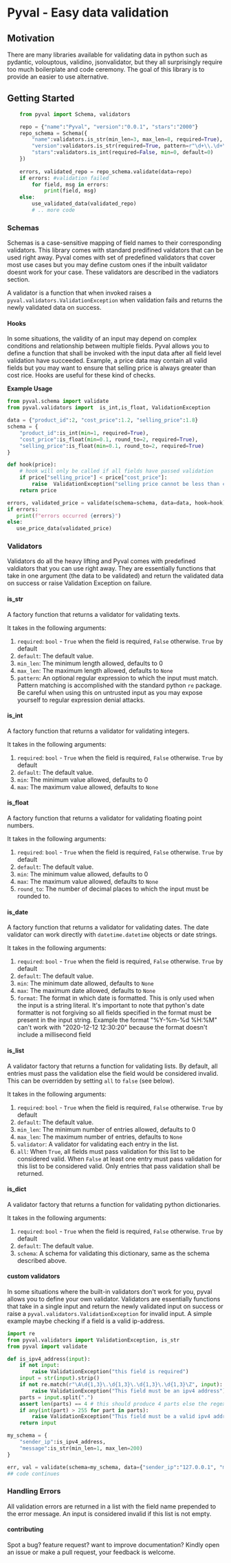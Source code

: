 # Pyval - Easy data validation 

## Motivation 
There are many libraries available for validating data in python such as pydantic, volouptous, validino, jsonvalidator,
but they all surprisingly require too much boilerplate and code ceremony. The goal of this library is to provide an
easier to use alternative. 


## Getting Started

```python
    from pyval import Schema, validators

    repo = {"name":"Pyval", "version":"0.0.1", "stars":"2000"} 
    repo_schema = Schema({
        "name":validators.is_str(min_len=3, max_len=8, required=True),
        "version":validators.is_str(required=True, pattern=r"\d+\\.\d+\\.\d+"),
        "stars":validators.is_int(required=False, min=0, default=0)
    })
    
    errors, validated_repo = repo_schema.validate(data=repo)
    if errors: #validation failed
        for field, msg in errors:
            print(field, msg)
    else:
        use_validated_data(validated_repo)
        # .. more code
```

### Schemas
Schemas is a case-sensitive mapping of field names to their corresponding validators. This library comes with standard
predifined valdators that can be used right away. Pyval comes with set of predefined validators that cover most use
cases but you may define custom ones if the inbuilt validator doesnt work for your case. These validators are described
in the vadiators section.

A validator is a function that when invoked raises a `pyval.validators.ValidationException` when validation fails and 
returns the newly validated data on success. 

#### Hooks
In some situations, the validity of an input may depend on complex conditions and relationship between multiple fields.
Pyval allows you to define a function that shall be invoked with the input data after all field level validation have
succeeded. Example, a price data may contain all valid fields but you may want to ensure that selling price is always
greater than cost rice. Hooks are useful for these kind of checks. 

**Example Usage**
```python
from pyval.schema import validate
from pyval.validators import  is_int,is_float, ValidationException

data = {"product_id":2, "cost_price":1.2, "selling_price":1.8}
schema = {
    "product_id":is_int(min=1, required=True),
    "cost_price":is_float(min=0.1, round_to=2, required=True), 
    "selling_price":is_float(min=0.1, round_to=2, required=True)
}

def hook(price): 
    # hook will only be called if all fields have passed validation 
    if price["selling_price"] < price["cost_price"]:
        raise  ValidationException("selling price cannot be less than cost price")
    return price

errors, validated_price = validate(schema=schema, data=data, hook=hook)
if errors:
   print(f"errors occurred {errors}")
else:
   use_price_data(validated_price)
```

### Validators
Validators do all the heavy lifting and Pyval comes with predefined valdiators that you can use right away.
They are essentially functions that take in one argument (the data to be validated) and return the validated data on
success or raise Validation Exception on failure. 

#### is_str 
A factory function that returns a validator for validating texts.
 
It takes in the following arguments:
1. `required`: `bool` - `True` when the field is required, `False` otherwise. `True` by default
2. `default`: The default value. 
3. `min_len`: The minimum length allowed, defaults to 0 
4. `max_len`: The maximum length allowed, defaults to `None`
5. `pattern`: An optional regular expression to which the input must match. Pattern matching is accomplished with 
              the standard python `re` package.  Be careful when using this on untrusted input as you may expose
              yourself to regular expression denial attacks. 

#### is_int
A factory function that returns a validator for validating integers.

It takes in the following arguments:
1. `required`: `bool` - `True` when the field is required, `False` otherwise. `True` by default
2. `default`: The default value.
3. `min`: The minimum value allowed, defaults to 0 
4. `max`: The maximum value allowed, defaults to `None`


#### is_float
A factory function that returns a validator for validating floating point numbers. 

It takes in the following arguments:
1. `required`: `bool` - `True` when the field is required, `False` otherwise. `True` by default
2. `default`: The default value.
3. `min`: The minimum value allowed, defaults to 0 
4. `max`: The maximum value allowed, defaults to `None`
5. `round_to`: The number of decimal places to which the input must be rounded to. 

#### is_date
A factory function that returns a validator for validating dates.
The date validator can work directly with `datetime.datetime` objects or date strings. 

It takes in the following arguments:
1. `required`: `bool` - `True` when the field is required, `False` otherwise. `True` by default
2. `default`: The default value. 
3. `min`: The minimum date allowed, defaults to `None` 
4. `max`: The maximum date allowed, defaults to `None`
5. `format`: The format in which date is formatted. This is only used when the input is a string literal. It's 
             important to note that python's date formatter is not forgiving so all fields specified in 
             the format must be present in the input string. Example the format "%Y-%m-%d %H:%M" can't work with
             "2020-12-12 12:30:20" because the format doesn't include a millisecond field

#### is_list
A validator factory that returns a function for validating lists. By default, all entries must pass the validation else
the field would be considered invalid. This can be overridden by setting `all` to `false` (see below). 

It takes in the following arguments:
1. `required`: `bool` - `True` when the field is required, `False` otherwise. `True` by default
2. `default`: The default value.
3. `min_len`: The minimum number of entries allowed, defaults to 0
4. `max_len`: The maximum number of entries, defaults to `None`
5. `validator`: A validator for validating each entry in the list. 
6. `all`: When `True`, all fields must pass validation for this list to be considered valid. When `False` at least one
           entry must pass validation for this list to be considered valid. Only entries that pass validation shall 
           be returned. 

#### is_dict
A validator factory that returns a function for validating python dictionaries.

It takes in the following arguments:
1. `required`: `bool` - `True` when the field is required, `False` otherwise. `True` by default
2. `default`: The default value.
5. `schema`: A schema for validating this dictionary, same as the schema described above. 

   
#### custom validators
In some situations where the built-in validators don't work for you, pyval allows you to define your own validator. 
Validators are essentially functions that take in a single input and return the newly validated input on success or 
raise a `pyval.validators.ValidationException` for invalid input. A simple example maybe checking if a field is a valid
ip-address. 
```python
import re
from pyval.validators import ValidationException, is_str
from pyval import validate

def is_ipv4_address(input):
    if not input:
        raise ValidationException("this field is required")
    input = str(input).strip()
    if not re.match(r"\A\d{1,3}\.\d{1,3}\.\d{1,3}\.\d{1,3}\Z", input):
        raise ValidationException("This field must be an ipv4 address")
    parts = input.split(".") 
    assert len(parts) == 4 # this should produce 4 parts else the regex test should have failed
    if any(int(part) > 255 for part in parts):
        raise ValidationException("This field must be a valid ipv4 address") 
    return input

my_schema = {
    "sender_ip":is_ipv4_address,
    "message":is_str(min_len=1, max_len=200) 
}

err, val = validate(schema=my_schema, data={"sender_ip":"127.0.0.1", "message":"PING"})
## code continues
```  


### Handling Errors 
All validation errors are returned in a list with the field name prepended to the error message. An input is considered
invalid if this list is not empty. 

#### contributing
Spot a bug? feature request? want to improve documentation? Kindly open an issue or make a pull request, your feedback 
is welcome.


